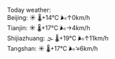Today weather:  
Beijing: ☀️ 🌡️+14°C 🌬️↑0km/h  
Tianjin: ☀️ 🌡️+17°C 🌬️→4km/h  
Shijiazhuang: 🌫  🌡️+19°C 🌬️↑11km/h  
Tangshan: ☀️ 🌡️+17°C 🌬️↘6km/h  

